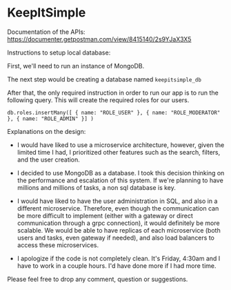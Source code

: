 # KeepItSimple

Documentation of the APIs: https://documenter.getpostman.com/view/8415140/2s9YJaX3X5

Instructions to setup local database: 

First, we'll need to run an instance of MongoDB.

The next step would be creating a database named ```keepitsimple_db```

After that, the only required instruction in order to run our app is to run the following query. This will create the required roles for our users.

``` db.roles.insertMany([ { name: "ROLE_USER" }, { name: "ROLE_MODERATOR" }, { name: "ROLE_ADMIN" }] ) ```


Explanations on the design:

- I would have liked to use a microservice architecture, however, given the limited time I had, I prioritized other features such as the search, filters, and the user creation.

- I decided to use MongoDB as a database. I took this decision thinking on the performance and escalation of this system. If we're planning to have millions and millions of tasks, a non sql database is key.

- I would have liked to have the user administration in SQL, and also in a different microservice. Therefore, even though the communication can be more difficult to implement (either with a gateway or direct communication through a grpc connection), it would definitely be more scalable. We would be able to have replicas of each microservice (both users and tasks, even gateway if needed), and also load balancers to access these microservices.

- I apologize if the code is not completely clean. It's Friday, 4:30am and I have to work in a couple hours. I'd have done more if I had more time.


Please feel free to drop any comment, question or suggestions.

